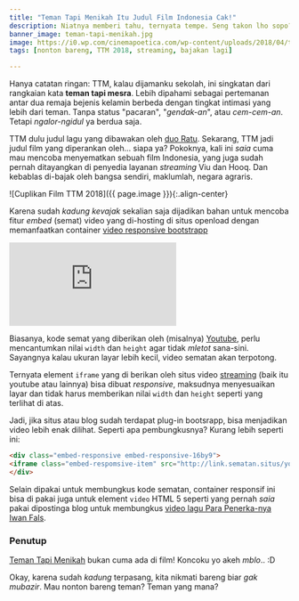 ```yaml
---
title: "Teman Tapi Menikah Itu Judul Film Indonesia Cak!"
description: Niatnya memberi tahu, ternyata tempe. Seng takon lho sopo?
banner_image: teman-tapi-menikah.jpg
image: https://i0.wp.com/cinemapoetica.com/wp-content/uploads/2018/04/teman-tapi-menikah_hlgh_.jpg
tags: [nonton bareng, TTM 2018, streaming, bajakan lagi]

---
```

Hanya catatan ringan: TTM, kalau dijamanku sekolah, ini singkatan dari rangkaian kata **teman tapi mesra**. Lebih dipahami sebagai pertemanan antar dua remaja bejenis kelamin berbeda dengan tingkat intimasi yang lebih dari teman. Tanpa status "pacaran", "_gendak-an_", atau _cem-cem-an_. Tetapi _ngalor-ngidul_ ya berdua saja.
<!--more-->

TTM dulu judul lagu yang dibawakan oleh [duo Ratu](https://id.m.wikipedia.org/wiki/Ratu_(grup_musik)). Sekarang, TTM jadi judul film yang diperankan oleh... siapa ya?  Pokoknya, kali ini _saia_ cuma mau mencoba menyematkan sebuah film Indonesia, yang juga sudah pernah ditayangkan di penyedia layanan _streaming_ Viu dan Hooq. Dan kebablas di-bajak oleh bangsa sendiri, maklumlah, negara agraris.

![Cuplikan Film TTM 2018]({{ page.image }}){:.align-center}

Karena sudah _kadung kevajak_ sekalian saja dijadikan bahan untuk mencoba fitur _embed_ (semat) video yang di-hosting di situs openload dengan memanfaatkan container [video responsive bootstrapp](https://getbootstrap.com/docs/4.1/utilities/embed/)

<div class="embed-responsive embed-responsive-16by9">
<iframe class="embed-respomsive-item" src="https://oload.stream/embed/T2p1vC2mzrQ" frameborder="0" alowfullscreen="allow"></iframe>
</div>

Biasanya, kode semat yang diberikan oleh (misalnya) [Youtube](https://www.youtube.com), perlu mencantumkan nilai `width` dan `height` agar tidak _mletot_ sana-sini. Sayangnya kalau ukuran layar lebih kecil, video sematan akan terpotong.

Ternyata element `iframe` yang di berikan oleh situs video [streaming](https://www.paciran.com/2018/08/19/aplikasi-streaming-bola-eropa-paling-lengkap.html) (baik itu youtube atau lainnya) bisa dibuat _responsive_, maksudnya menyesuaikan layar dan tidak harus memberikan nilai `width` dan `height` seperti yang terlihat di atas.

Jadi, jika situs atau blog sudah terdapat plug-in bootsrapp, bisa menjadikan video lebih enak dilihat. Seperti apa pembungkusnya? Kurang lebih seperti ini:

```html
<div class="embed-responsive embed-responsive-16by9">
<iframe class="embed-respomsive-item" src="http://link.sematan.situs/youtube/dan-lainya" frameborder="0" alowfullscreen="allow"></iframe>
</div> 
```
Selain dipakai untuk membungkus kode sematan, container responsif ini bisa di pakai juga untuk element `video` HTML 5 seperti yang pernah _saia_ pakai dipostinga blog untuk membungkus [video lagu Para Penerka-nya Iwan Fals](https://www.paciran.com/2018/08/23/para-penerka-iwan-fals-noah.html).
### Penutup

[Teman Tapi Menikah]() bukan cuma ada di film! Koncoku yo akeh _mblo_.. :D

Okay, karena sudah _kadung_ terpasang, kita nikmati bareng biar _gak mubazir_. Mau nonton bareng teman? Teman yang mana?


